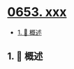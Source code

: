 # [0653. xxx](https://github.com/Tdahuyou/TNotes.leetcode/tree/main/notes/0653.%20xxx)

<!-- region:toc -->

- [1. 📝 概述](#1--概述)

<!-- endregion:toc -->

## 1. 📝 概述
